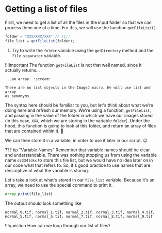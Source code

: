 # Getting a list of files

First, we need to get a list of all the files in the input folder so that we can
process them one at a time. For this, we will use the function `getFileList()`.

```javascript
folder = "XXX/XXX/XXX" // (1)!
file_list = getFileList(folder);
```

1. Try to write the `folder` variable using the `getDirectory` method and the
`File.separator` variable.

!!!Important
    The function `getFileList` is not that well named, since it actually
    returns...

    ...an array. :scream:

    There are no list objects in the ImageJ macro. We will use list and array
    as synonyms.

The syntax here should be familiar to you, but let's think about what we're
doing here and refresh our memory. We're using a function, `getFileList`, and
passing in the value of the folder in which we have our images stored (in this
case, `XXX`, which we are storing in the variable `folder`). Under the hood,
this function is going to look at this folder, and return an array of files that
are contained within it. :thinking:

We can then store it in a variable, in order to use it later in our script. :wink:

??? tip "Variable Names"
    Remember that variable names should be clear and understandable. There was
    nothing stopping us from using the variable name `dz334ldkx` to store this
    file list, but we would have no idea later on in our code what that refers
    to. So, it's good practice to use names that are descriptive of what the
    variable is storing.

Let's take a look at what's stored in our `file_list` variable. Because it's an
array, we need to use the special command to print it.

```javascript
Array.print(file_list)
```

The output should look something like

`normal_0.tif, normal_1.tif, normal_2.tif, normal_3.tif, normal_4.tif, normal_5.tif, normal_6.tif, normal_7.tif, normal_8.tif, normal_9.tif`

!!!question
    How can we loop through our list of files?
